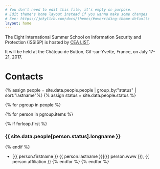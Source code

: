 ```yaml
---
# You don't need to edit this file, it's empty on purpose.
# Edit theme's home layout instead if you wanna make some changes
# See: https://jekyllrb.com/docs/themes/#overriding-theme-defaults
layout: home
---
```


The Eight International Summer School on Information Security and Protection
(ISSISP) is hosted by [CEA LIST](http://www-list.cea.fr/en/).

It will be held at the Château de Button, Gif-sur-Yvette, France, on July 17-21, 2017.



# Contacts

{% assign people = site.data.people.people | group_by:"status" | sort:"lastname"%}
{% assign status = site.data.people.status %}



{% for pgroup in people %}

{% for person in pgroup.items %}


{% if forloop.first %}

### {{ site.data.people[person.status].longname }}
{% endif %}

- [{{ person.firstname }} {{ person.lastname }}]({{ person.www }}), 
  {{ person.affiliation }}
{% endfor %}
{% endfor %}



